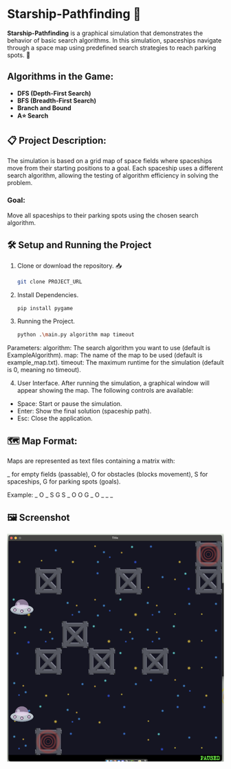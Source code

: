 # Starship-Pathfinding 🚀

**Starship-Pathfinding** is a graphical simulation that demonstrates the behavior of basic search algorithms. In this simulation, spaceships navigate through a space map using predefined search strategies to reach parking spots. 🌌

## Algorithms in the Game:
- **DFS (Depth-First Search)** 
- **BFS (Breadth-First Search)** 
- **Branch and Bound** 
- **A⭐ Search** 

## 📋 Project Description:
The simulation is based on a grid map of space fields where spaceships move from their starting positions to a goal. Each spaceship uses a different search algorithm, allowing the testing of algorithm efficiency in solving the problem.

### Goal:
Move all spaceships to their parking spots using the chosen search algorithm.

## 🛠️ Setup and Running the Project

1. Clone or download the repository. 📥
    ```bash
    git clone PROJECT_URL

2. Install Dependencies. 
    ```bash
    pip install pygame

3. Running the Project.
    ```bash
    python .\main.py algorithm map timeout

Parameters:
  algorithm: The search algorithm you want to use (default is ExampleAlgorithm).
  map: The name of the map to be used (default is example_map.txt).
  timeout: The maximum runtime for the simulation (default is 0, meaning no timeout).

4. User Interface.
After running the simulation, a graphical window will appear showing the map. The following controls are available:

- Space: Start or pause the simulation.
- Enter: Show the final solution (spaceship path).
- Esc: Close the application.

## 🗺️ Map Format:
Maps are represented as text files containing a matrix with:

_ for empty fields (passable),
O for obstacles (blocks movement),
S for spaceships,
G for parking spots (goals).

Example: 
_ O _ S G
S _ O O G
_ O _ _ _


## 🖼️ Screenshot

![App Screenshot](images/screenshotForGITHUB.png)

